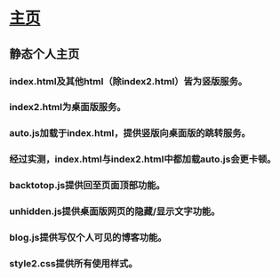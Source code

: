 # [主页](https://plabra.github.io/main/)
## 静态个人主页
### index.html及其他html（除index2.html）皆为竖版服务。
### index2.html为桌面版服务。
### auto.js加载于index.html，提供竖版向桌面版的跳转服务。
### 经过实测，index.html与index2.html中都加载auto.js会更卡顿。
### backtotop.js提供回至页面顶部功能。
### unhidden.js提供桌面版网页的隐藏/显示文字功能。
### blog.js提供写仅个人可见的博客功能。
### style2.css提供所有使用样式。
